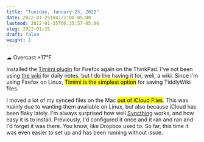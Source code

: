 ```yaml
---
title: "Tuesday, January 25, 2022"
date: 2022-01-25T04:21:00-05:00
lastmod: 2022-01-25T06:35:57-05:00
slug: 2022-01-25
draft: false
weight: 1
---
```


☁ Overcast +17°F

Installed the [Timimi plugin](https://github.com/ibnishak/Timimi) for Firefox again on the ThinkPad. I've not been using [the wiki](https://rudimentarylathe.wiki) for daily notes, but I do like having it for, well, a wiki. Since I'm using Firefox on Linux, <mark>Timimi is the simplest option</mark> for saving TiddlyWiki files.

I moved a lot of my synced files on the Mac <mark>out of iCloud Files</mark>. This was mainly due to wanting them available on Linux, but also because iCloud has been flaky lately. I'm always surprised how well [Syncthing](https://syncthing.net/) works, and how easy it is to install. Previously, I'd configured it once and it ran and ran and I'd forget it was there. You know, like Dropbox used to. So far, this time it was even easier to set up and has been running without issue.

[//]: # "Exported with love from a post written in Org mode"
[//]: # "- https://github.com/kaushalmodi/ox-hugo"
